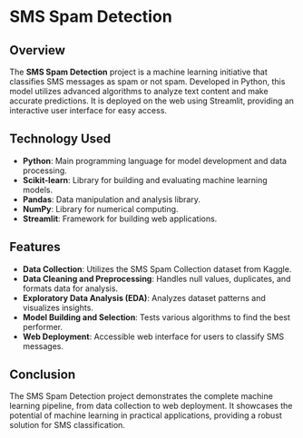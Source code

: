 # SMS Spam Detection

## Overview
The **SMS Spam Detection** project is a machine learning initiative that classifies SMS messages as spam or not spam. Developed in Python, this model utilizes advanced algorithms to analyze text content and make accurate predictions. It is deployed on the web using Streamlit, providing an interactive user interface for easy access.

## Technology Used
- **Python**: Main programming language for model development and data processing.
- **Scikit-learn**: Library for building and evaluating machine learning models.
- **Pandas**: Data manipulation and analysis library.
- **NumPy**: Library for numerical computing.
- **Streamlit**: Framework for building web applications.

## Features
- **Data Collection**: Utilizes the SMS Spam Collection dataset from Kaggle.
- **Data Cleaning and Preprocessing**: Handles null values, duplicates, and formats data for analysis.
- **Exploratory Data Analysis (EDA)**: Analyzes dataset patterns and visualizes insights.
- **Model Building and Selection**: Tests various algorithms to find the best performer.
- **Web Deployment**: Accessible web interface for users to classify SMS messages.

## Conclusion
The SMS Spam Detection project demonstrates the complete machine learning pipeline, from data collection to web deployment. It showcases the potential of machine learning in practical applications, providing a robust solution for SMS classification.
